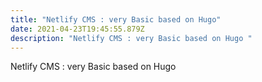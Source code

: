 ```yaml
---
title: "Netlify CMS : very Basic based on Hugo"
date: 2021-04-23T19:45:55.879Z
description: "Netlify CMS : very Basic based on Hugo "
---
```

Netlify CMS : very Basic based on Hugo